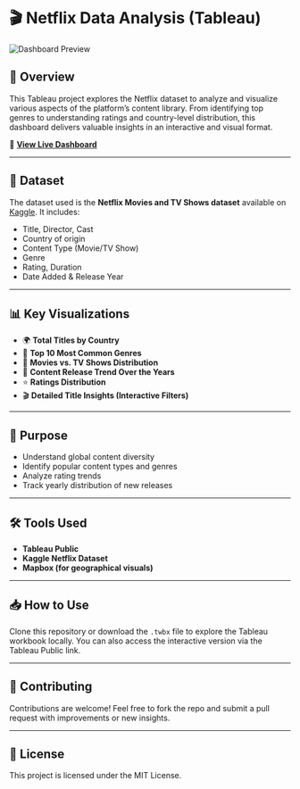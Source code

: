 
# 🎬 Netflix Data Analysis (Tableau)

![Dashboard Preview](./fbdde1af-fdaa-4b85-b32c-16a4ef632918.JPG)

## 📌 Overview
This Tableau project explores the Netflix dataset to analyze and visualize various aspects of the platform’s content library. From identifying top genres to understanding ratings and country-level distribution, this dashboard delivers valuable insights in an interactive and visual format.

🔗 **[View Live Dashboard](https://public.tableau.com/app/profile/darshan.lakhankiya/viz/Netflix_DataAnalysis/Dashboard1)**

---

## 📂 Dataset
The dataset used is the **Netflix Movies and TV Shows dataset** available on [Kaggle](https://www.kaggle.com/datasets/shivamb/netflix-shows). It includes:
- Title, Director, Cast
- Country of origin
- Content Type (Movie/TV Show)
- Genre
- Rating, Duration
- Date Added & Release Year

---

## 📊 Key Visualizations
- 🌍 **Total Titles by Country**  
- 🍿 **Top 10 Most Common Genres**
- 🎥 **Movies vs. TV Shows Distribution**
- 📆 **Content Release Trend Over the Years**
- ⭐ **Ratings Distribution**
- 🎬 **Detailed Title Insights (Interactive Filters)**

---

## 🧠 Purpose
- Understand global content diversity
- Identify popular content types and genres
- Analyze rating trends
- Track yearly distribution of new releases

---

## 🛠️ Tools Used
- **Tableau Public**
- **Kaggle Netflix Dataset**
- **Mapbox (for geographical visuals)**

---

## 📥 How to Use
Clone this repository or download the `.twbx` file to explore the Tableau workbook locally. You can also access the interactive version via the Tableau Public link.

---

## 🤝 Contributing
Contributions are welcome! Feel free to fork the repo and submit a pull request with improvements or new insights.

---

## 📜 License
This project is licensed under the MIT License.
